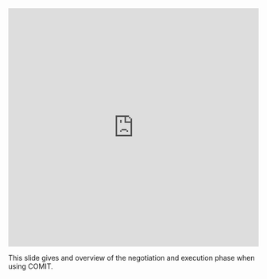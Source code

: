 <iframe 
    src="https://docs.google.com/presentation/d/e/2PACX-1vSv1Uf2arxEC8wGZPlIR4Bi_mLAdge0KcIhbS7MUk70NJJkSSc46FeTqtbbm93G_-oUJ_AOoUeA3YaW/embed?start=false&loop=false&delayms=1000"
    frameborder="0"
    width="100%"
    height="480"
    allowfullscreen="true"
    mozallowfullscreen="true"
    webkitallowfullscreen="true">
</iframe>

This slide gives and overview of the negotiation and execution phase when using COMIT.
